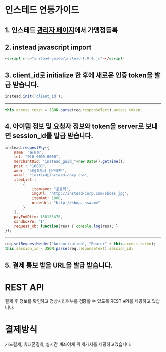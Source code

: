 # 인스테드 연동가이드

## 1. 인스테드 [관리자 페이지](http://insteadadmin.hssa.me)에서 가맹점등록

## 2. instead javascript import
```html
<script src="instead-guide/instead-1.0.0.js"></script>
```

## 3. client_id로 initialize 한 후에 새로운 인증 token을 발급 받습니다.
```javascript
instead.init('client_id');
```
<hr/>

```javascript
this.access_token = JSON.parse(req.responseText).access_token;
```

## 4. 아이템 정보 및 요청자 정보와 token을 server로 보내면 session_id를 발급 받습니다.
```javascript
instead.requestPay({ 
    name: "홍길동", 
    tel: "010-0000-0000", 
    merchantUid: "instead_guid_"+new Date().getTime(), 
    post : "10000", 
    addr: "서울특별시 인스테드", 
    email: "instead@instead-corp.com", 
    itemList:[ 
        { 
            itemName: "운동화", 
            imgUrl: "http://instead-corp.com/shoes.jpg", 
            itemAmt: 1000, 
            orderUrl: "http://shop.hssa.me" 
        } 
    ], 
    payEndDttm: 150135478, 
    sandboxYn: '1', 
    request_cb: function(res) { console.log(res); } 
});
```
<hr/>

```javascript
req.setRequestHeader("Authorization", "Bearer" + this.access_token);
this.session_id = JSON.parse(req.responseText).session_id;
```

## 5. 결제 통보 받을 URL을 발급 받습니다.

# REST API
결제 후 정보를 확인하고 정상처리여부를 검증할 수 있도록 REST API를 제공하고 있습니다.

# 결제방식
카드결제, 휴대폰결제, 실시간 계좌이체
위 세가지를 제공하고있습니다.
